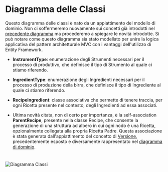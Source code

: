 # Diagramma delle Classi

Questo diagramma delle classi è nato da un appiattimento del modello di dominio. Non ci soffermeremo nuovamente sui concetti già introdotti nel [precedente diagramma](../03-Progettazione/3.2-DomainDiagram.md) ma procederemo a spiegare le novità introdotte. Si può notare come questo diagramma sia stato modellato per unire la logica applicativa del pattern architetturale MVC con i vantaggi dell'utilizzo di Entity Framework.

* **InstrumentType**: enumerazione degli Strumenti necessari per il processo di produttivo, che definisce il tipo di Strumento al quale ci stiamo riferendo.

* **IngredientType**: enumerazione degli Ingredienti necessari per il processo di produzione della birra, che definisce il tipo di Ingrediente al quale ci stiamo riferendo.

* **RecipeIngredient**: classe associativa che permette di tenere traccia, per ogni Ricetta presente nel contesto, degli Ingredienti ad essa associati.

* Ultima novità citata, non di certo per importanza, è la self-association **ParentRecipe**, presente nella classe Recipe, che consente la generazione di una struttura ad albero in cui ogni nodo è una Ricetta, opzionalmente collegata alla propria Ricetta Padre. Questa associazione è stata generata dall'appiattimento del concetto di [Versione](../02-Analisi/2.1-Requisiti.md#versioni-ricette), precedentemente esposto e diversamente rappresentato nel [diagramma di dominio](../03-Progettazione/3.2-DomainDiagram.md).

# 

![Diagramma Classi](https://i.imgur.com/RS8kk3F.jpg)